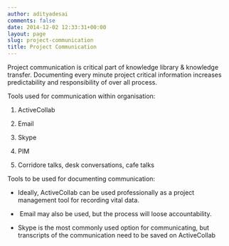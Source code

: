 ```yaml
---
author: adityadesai
comments: false
date: 2014-12-02 12:33:31+00:00
layout: page
slug: project-communication
title: Project Communication
---
```


Project communication is critical part of knowledge library & knowledge transfer. Documenting every minute project critical information increases predictability and responsibility of over all process.

Tools used for communication within organisation:



	
  1. ActiveCollab

	
  2. Email

	
  3. Skype

	
  4. PIM

	
  5. Corridore talks, desk conversations, cafe talks


Tools to be used for documenting communication:

	
  * Ideally, ActiveCollab can be used professionally as a project management tool for recording vital data.

	
  *  Email may also be used, but the process will loose accountability.

	
  * Skype is the most commonly used option for communicating, but transcripts of the communication need to be saved on ActiveCollab


